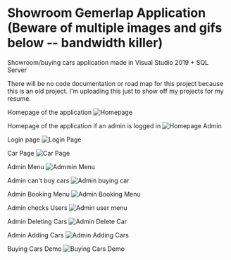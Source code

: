 # Showroom Gemerlap Application (Beware of multiple images and gifs below -- bandwidth killer)
Showroom/buying cars application made in Visual Studio 2019 + SQL Server

There will be no code documentation or road map for this project because this is an old project.
I'm uploading this just to show off my projects for my resume.

Homepage of the application
![Homepage](https://i.imgur.com/kiZ6gwT.png)

Homepage of the application if an admin is logged in
![Homepage Admin](https://i.imgur.com/azYzNGZ.png)

Login page
![Login Page](https://i.imgur.com/qkRjjTD.png)

Car Page
![Car Page](https://i.imgur.com/inY0TTj.png)

Admin Menu
![Admmin Menu](https://thumbs.gfycat.com/DevotedLonelyIbadanmalimbe-size_restricted.gif)

Admin can't buy cars
![Admin buying car](https://i.imgur.com/3eSo1T9.gif)

Admin Booking Menu
![Admin Booking Menu](https://i.imgur.com/qmAL1Vg.gif)

Admin checks Users
![Admin user menu](https://i.imgur.com/dhaXxhe.gif)

Admin Deleting Cars
![Admin Delete Car](https://thumbs.gfycat.com/VigilantMajesticEelelephant-size_restricted.gif)

Admin Adding Cars
![Admin Adding Cars](https://thumbs.gfycat.com/DevotedLonelyIbadanmalimbe-size_restricted.gif)

Buying Cars Demo
![Buying Cars Demo](https://thumbs.gfycat.com/BountifulGrippingDragon-size_restricted.gif)
